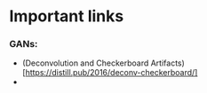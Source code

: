 # Important links

### GANs:
- (Deconvolution and Checkerboard Artifacts)[https://distill.pub/2016/deconv-checkerboard/]
- 
